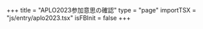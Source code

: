 +++
title = "APLO2023参加意思の確認"
type = "page"
importTSX = "js/entry/aplo2023.tsx"
isFBInit = false
+++

<div id="app"></div>
